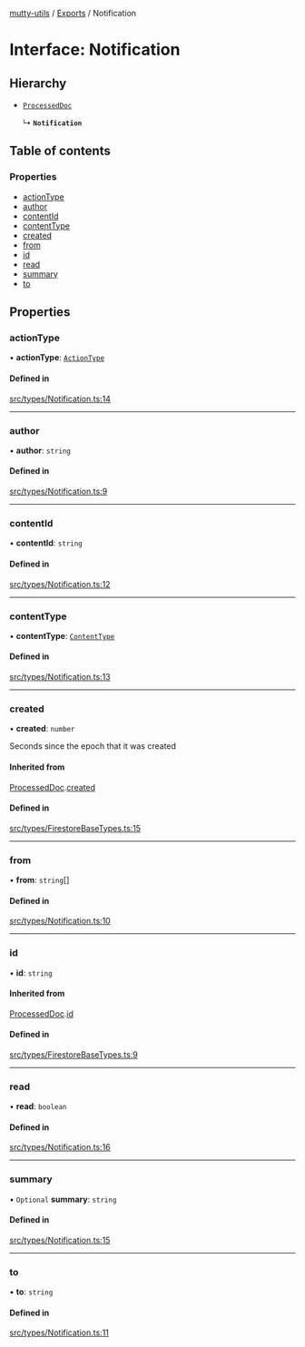[mutty-utils](../README.md) / [Exports](../modules.md) / Notification

# Interface: Notification

## Hierarchy

- [`ProcessedDoc`](ProcessedDoc.md)

  ↳ **`Notification`**

## Table of contents

### Properties

- [actionType](Notification.md#actiontype)
- [author](Notification.md#author)
- [contentId](Notification.md#contentid)
- [contentType](Notification.md#contenttype)
- [created](Notification.md#created)
- [from](Notification.md#from)
- [id](Notification.md#id)
- [read](Notification.md#read)
- [summary](Notification.md#summary)
- [to](Notification.md#to)

## Properties

### actionType

• **actionType**: [`ActionType`](../modules.md#actiontype)

#### Defined in

[src/types/Notification.ts:14](https://github.com/jonlaing/mutty-utils/blob/c9372b5/src/types/Notification.ts#L14)

___

### author

• **author**: `string`

#### Defined in

[src/types/Notification.ts:9](https://github.com/jonlaing/mutty-utils/blob/c9372b5/src/types/Notification.ts#L9)

___

### contentId

• **contentId**: `string`

#### Defined in

[src/types/Notification.ts:12](https://github.com/jonlaing/mutty-utils/blob/c9372b5/src/types/Notification.ts#L12)

___

### contentType

• **contentType**: [`ContentType`](../modules.md#contenttype)

#### Defined in

[src/types/Notification.ts:13](https://github.com/jonlaing/mutty-utils/blob/c9372b5/src/types/Notification.ts#L13)

___

### created

• **created**: `number`

Seconds since the epoch that it was created

#### Inherited from

[ProcessedDoc](ProcessedDoc.md).[created](ProcessedDoc.md#created)

#### Defined in

[src/types/FirestoreBaseTypes.ts:15](https://github.com/jonlaing/mutty-utils/blob/c9372b5/src/types/FirestoreBaseTypes.ts#L15)

___

### from

• **from**: `string`[]

#### Defined in

[src/types/Notification.ts:10](https://github.com/jonlaing/mutty-utils/blob/c9372b5/src/types/Notification.ts#L10)

___

### id

• **id**: `string`

#### Inherited from

[ProcessedDoc](ProcessedDoc.md).[id](ProcessedDoc.md#id)

#### Defined in

[src/types/FirestoreBaseTypes.ts:9](https://github.com/jonlaing/mutty-utils/blob/c9372b5/src/types/FirestoreBaseTypes.ts#L9)

___

### read

• **read**: `boolean`

#### Defined in

[src/types/Notification.ts:16](https://github.com/jonlaing/mutty-utils/blob/c9372b5/src/types/Notification.ts#L16)

___

### summary

• `Optional` **summary**: `string`

#### Defined in

[src/types/Notification.ts:15](https://github.com/jonlaing/mutty-utils/blob/c9372b5/src/types/Notification.ts#L15)

___

### to

• **to**: `string`

#### Defined in

[src/types/Notification.ts:11](https://github.com/jonlaing/mutty-utils/blob/c9372b5/src/types/Notification.ts#L11)

